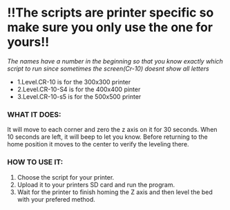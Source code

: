 # !!The scripts are printer specific so make sure you only use the one for yours!!
*The names have a number in the beginning so that you know exactly which script to run since sometimes the screen(Cr-10) doesnt show all letters*   
- 1.Level.CR-10 is for the 300x300 printer 
- 2.Level.CR-10-S4 is for the 400x400 pinter 
- 3.Level.CR-10-s5 is for the 500x500 printer  

### WHAT IT DOES:   
  It will move to each corner and zero the z axis on it for 30 seconds. When 10 seconds are left, it will beep to let you know.   Before returning to the home position it moves to the center to verify the leveling there.

### HOW TO USE IT:
  1. Choose the script for your printer. 
  2. Upload it to your printers SD card and run the program. 
  3. Wait for the printer to finish homing the Z axis and then level the bed with your prefered method. 
